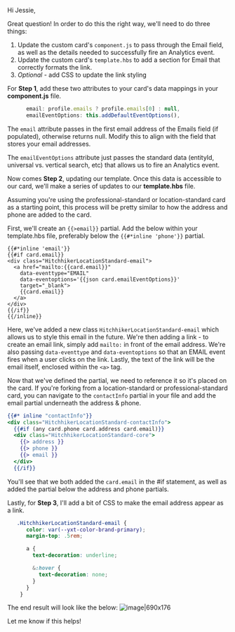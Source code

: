 Hi Jessie,

Great question! In order to do this the right way, we'll need to do three things:
1. Update the custom card's `component.js` to pass through the Email field, as well as the details needed to successfully fire an Analytics event.
2. Update the custom card's `template.hbs` to add a section for Email that correctly formats the link.
3. *Optional* - add CSS to update the link styling

For **Step 1**, add these two attributes to your card's data mappings in your **component.js** file.
```js
      email: profile.emails ? profile.emails[0] : null,
      emailEventOptions: this.addDefaultEventOptions(),
```
The `email` attribute passes in the first email address of the Emails field (if populated), otherwise returns null. Modify this to align with the field that stores your email addresses.

The `emailEventOptions` attribute just passes the standard data (entityId, universal vs. vertical search, etc) that allows us to fire an Analytics event.

Now comes **Step 2**, updating our template. Once this data is accessible to our card, we'll make a series of updates to our **template.hbs** file.

Assuming you're using the professional-standard or location-standard card as a starting point, this process will be pretty similar to how the address and phone are added to the card.

First, we'll create an ``{{>email}}`` partial. Add the below within your template.hbs file, preferably below the `{{#*inline 'phone'}}` partial.
```
{{#*inline 'email'}}
{{#if card.email}}
<div class="HitchhikerLocationStandard-email">
  <a href="mailto:{{card.email}}"
    data-eventtype="EMAIL"
    data-eventoptions='{{json card.emailEventOptions}}'
    target="_blank">
    {{card.email}}
  </a>
</div>
{{/if}}
{{/inline}}
```
Here, we've added a new class `HitchhikerLocationStandard-email` which allows us to style this email in the future. We're then adding a link - to create an email link, simply add `mailto:` in front of the email address. We're also passing `data-eventtype` and `data-eventoptions` so that an EMAIL event fires when a user clicks on the link. Lastly, the text of the link will be the email itself, enclosed within the `<a>` tag.

Now that we've defined the partial, we need to reference it so it's placed on the card. If you're forking from a location-standard or professional-standard card, you can navigate to the `contactInfo` partial in your file and add the email partial underneath the address & phone.

```hbs
{{#* inline "contactInfo"}}
<div class="HitchhikerLocationStandard-contactInfo">
  {{#if (any card.phone card.address card.email)}}
  <div class="HitchhikerLocationStandard-core">
    {{> address }}
    {{> phone }}
    {{> email }}
  </div>
  {{/if}}
```
You'll see that we both added the `card.email` in the #if statement, as well as added the partial below the address and phone partials.


Lastly, for **Step 3**, I'll add a bit of CSS to make the email address appear as a link.

```css
   .HitchhikerLocationStandard-email {
      color: var(--yxt-color-brand-primary);
      margin-top: .5rem;

      a {
        text-decoration: underline;

        &:hover {
          text-decoration: none;
        }
      }       
    }
```
The end result will look like the below:
![image|690x176](upload://aUgGw8k9Nf8HKvajteZRYswrOnl.png)  

Let me know if this helps!
